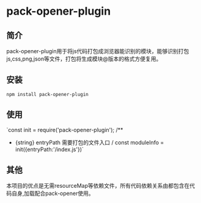 # pack-opener-plugin

## 简介
pack-opener-plugin用于将js代码打包成浏览器能识别的模块，能够识别打包js,css,png,json等文件，打包将生成模块@版本的格式方便复用。

## 安装
`npm install pack-opener-plugin`

## 使用

`const init = require('pack-opener-plugin');
/**
* {string} entryPath 需要打包的文件入口
/
const moduleInfo = init({entryPath:'/index.js'})`

## 其他
本项目的优点是无需resourceMap等依赖文件，所有代码依赖关系由都包含在代码自身,加载配合pack-opener使用。
